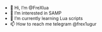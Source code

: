 - 👋 Hi, I’m @FreXlua
- 👀 I’m interested in SAMP
- 🌱 I’m currently learning Lua scripts
- 📫 How to reach me telegram @frex1ugur

<!---
FreXlua/FreXlua is a ✨ special ✨ repository because its `README.md` (this file) appears on your GitHub profile.
You can click the Preview link to take a look at your changes.
--->
